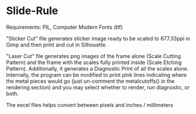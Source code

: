 # Slide-Rule
Requirements: PIL, Computer Modern Fonts (ttf)

"Sticker Cut" file generates sticker image ready to be scaled to 677.33ppi in Gimp and then print and cut in Silhouette.

"Laser Cut" file generates png images of the frame alone (Scale Cutting Pattern) and the frame with the scales fully printed inside (Scale Etching Pattern). Additionally, it generates a Diagnostic Print of all the scales alone. Internally, the program can be modified to print pink lines indicating where the metal pieces would go (just un-comment the metalcutoffs() in the rendering section) and you may select whether to render, run diagnostic, or both.

The excel files helps convert between pixels and inches / millimeters
